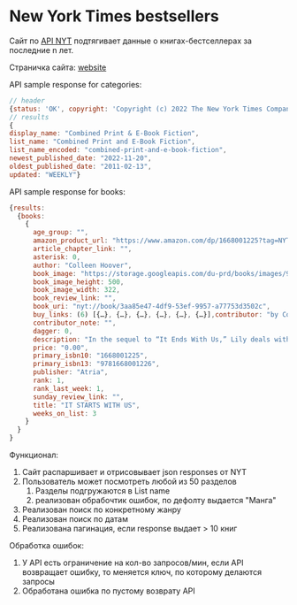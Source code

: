 # New York Times bestsellers
Сайт по [API NYT](https://developer.nytimes.com/docs/books-product/1/overview) подтягивает данные о книгах-бестселлерах за последние n лет.

Страничка сайта: [website](https://daniliambo.github.io/project-api/)

API sample response for categories:

```JavaScript
// header
{status: 'OK', copyright: 'Copyright (c) 2022 The New York Times Company.  All Rights Reserved.', num_results: 59, results: Array(59)}
// results
{
display_name: "Combined Print & E-Book Fiction",
list_name: "Combined Print and E-Book Fiction",
list_name_encoded: "combined-print-and-e-book-fiction",
newest_published_date: "2022-11-20",
oldest_published_date: "2011-02-13",
updated: "WEEKLY"}
```

API sample response for books:
```JavaScript
{results: 
  {books:
    {
      age_group: "",
      amazon_product_url: "https://www.amazon.com/dp/1668001225?tag=NYTBSREV-20",
      article_chapter_link: "",
      asterisk: 0,
      author: "Colleen Hoover",
      book_image: "https://storage.googleapis.com/du-prd/books/images/9781668001226.jpg",
      book_image_height: 500,
      book_image_width: 322,
      book_review_link: "",
      book_uri: "nyt://book/3aa85e47-4df9-53ef-9957-a77753d3502c",
      buy_links: (6) [{…}, {…}, {…}, {…}, {…}, {…}],contributor: "by Colleen Hoover",
      contributor_note: "",
      dagger: 0,
      description: "In the sequel to “It Ends With Us,” Lily deals with her jealous ex-husband as she reconnects with her first boyfriend.",
      price: "0.00",
      primary_isbn10: "1668001225",
      primary_isbn13: "9781668001226",
      publisher: "Atria",
      rank: 1,
      rank_last_week: 1,
      sunday_review_link: "",
      title: "IT STARTS WITH US",
      weeks_on_list: 3
    }
  }
}
```



Функционал:
1. Сайт распаршивает и отрисовывает json responses от NYT
2. Пользователь может посмотреть любой из 50 разделов
   1. Разделы подгружаются в List name
   2. реализован обрабочтик ошибок, по дефолту выдается "Манга"
3. Реализован поиск по конкретному жанру
4. Реализован поиск по датам
5. Реализована пагинация, если response выдает > 10 книг

Обработка ошибок:
1. У API есть ограничение на кол-во запросов/мин, если API возвращает ошибку, то меняется ключ, по которому делаются запросы
2. Обработана ошибка по пустому возврату API
